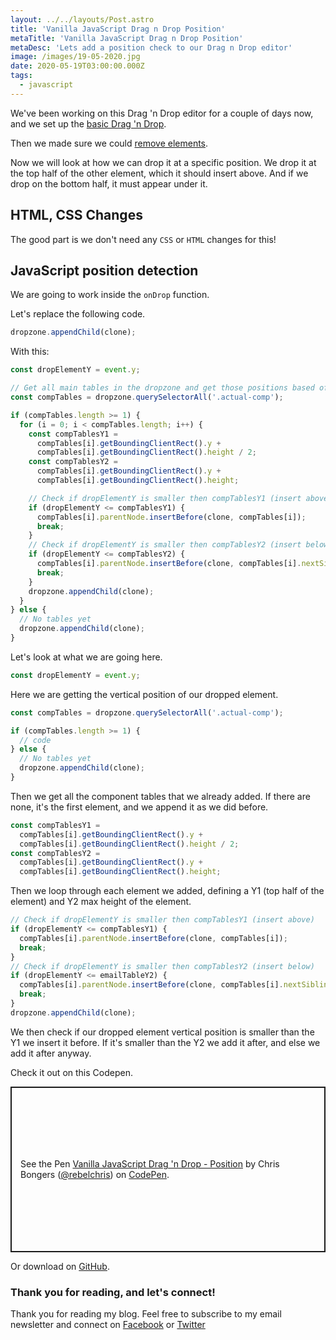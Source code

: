 ```yaml
---
layout: ../../layouts/Post.astro
title: 'Vanilla JavaScript Drag n Drop Position'
metaTitle: 'Vanilla JavaScript Drag n Drop Position'
metaDesc: 'Lets add a position check to our Drag n Drop editor'
image: /images/19-05-2020.jpg
date: 2020-05-19T03:00:00.000Z
tags:
  - javascript
---
```


We've been working on this Drag 'n Drop editor for a couple of days now, and we set up the [basic Drag 'n Drop](https://daily-dev-tips.com/posts/vanilla-javascript-drag-n-drop/).

Then we made sure we could [remove elements](https://daily-dev-tips.com/posts/vanilla-javascript-removing-an-element/).

Now we will look at how we can drop it at a specific position.
We drop it at the top half of the other element, which it should insert above. And if we drop on the bottom half, it must appear under it.

## HTML, CSS Changes

The good part is we don't need any `CSS` or `HTML` changes for this!

## JavaScript position detection

We are going to work inside the `onDrop` function.

Let's replace the following code.

```js
dropzone.appendChild(clone);
```

With this:

```js
const dropElementY = event.y;

// Get all main tables in the dropzone and get those positions based off the y position
const compTables = dropzone.querySelectorAll('.actual-comp');

if (compTables.length >= 1) {
  for (i = 0; i < compTables.length; i++) {
    const compTablesY1 =
      compTables[i].getBoundingClientRect().y +
      compTables[i].getBoundingClientRect().height / 2;
    const compTablesY2 =
      compTables[i].getBoundingClientRect().y +
      compTables[i].getBoundingClientRect().height;

    // Check if dropElementY is smaller then compTablesY1 (insert above)
    if (dropElementY <= compTablesY1) {
      compTables[i].parentNode.insertBefore(clone, compTables[i]);
      break;
    }
    // Check if dropElementY is smaller then compTablesY2 (insert below)
    if (dropElementY <= compTablesY2) {
      compTables[i].parentNode.insertBefore(clone, compTables[i].nextSibling);
      break;
    }
    dropzone.appendChild(clone);
  }
} else {
  // No tables yet
  dropzone.appendChild(clone);
}
```

Let's look at what we are going here.

```js
const dropElementY = event.y;
```

Here we are getting the vertical position of our dropped element.

```js
const compTables = dropzone.querySelectorAll('.actual-comp');

if (compTables.length >= 1) {
  // code
} else {
  // No tables yet
  dropzone.appendChild(clone);
}
```

Then we get all the component tables that we already added.
If there are none, it's the first element, and we append it as we did before.

```js
const compTablesY1 =
  compTables[i].getBoundingClientRect().y +
  compTables[i].getBoundingClientRect().height / 2;
const compTablesY2 =
  compTables[i].getBoundingClientRect().y +
  compTables[i].getBoundingClientRect().height;
```

Then we loop through each element we added, defining a Y1 (top half of the element) and Y2 max height of the element.

```js
// Check if dropElementY is smaller then compTablesY1 (insert above)
if (dropElementY <= compTablesY1) {
  compTables[i].parentNode.insertBefore(clone, compTables[i]);
  break;
}
// Check if dropElementY is smaller then compTablesY2 (insert below)
if (dropElementY <= emailTableY2) {
  compTables[i].parentNode.insertBefore(clone, compTables[i].nextSibling);
  break;
}
dropzone.appendChild(clone);
```

We then check if our dropped element vertical position is smaller than the Y1 we insert it before.
If it's smaller than the Y2 we add it after, and else we add it after anyway.

Check it out on this Codepen.

<p class="codepen" data-height="265" data-theme-id="dark" data-default-tab="result" data-user="rebelchris" data-slug-hash="QWjZvqL" style="height: 265px; box-sizing: border-box; display: flex; align-items: center; justify-content: center; border: 2px solid; margin: 1em 0; padding: 1em;" data-pen-title="Vanilla JavaScript Drag 'n Drop - Position">
  <span>See the Pen <a href="https://codepen.io/rebelchris/pen/QWjZvqL">
  Vanilla JavaScript Drag 'n Drop - Position</a> by Chris Bongers (<a href="https://codepen.io/rebelchris">@rebelchris</a>)
  on <a href="https://codepen.io">CodePen</a>.</span>
</p>
<script async src="https://static.codepen.io/assets/embed/ei.js"></script>

Or download on [GitHub](https://github.com/rebelchris/drag-n-drop/tree/feature/position).

### Thank you for reading, and let's connect!

Thank you for reading my blog. Feel free to subscribe to my email newsletter and connect on [Facebook](https://www.facebook.com/DailyDevTipsBlog) or [Twitter](https://twitter.com/DailyDevTips1)
